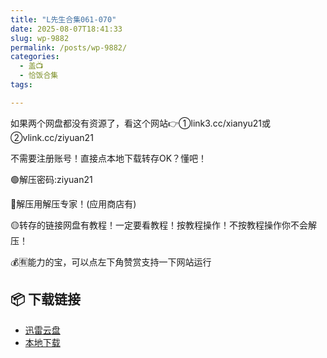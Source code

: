 ```yaml
---
title: "L先生合集061-070"
date: 2025-08-07T18:41:33
slug: wp-9882
permalink: /posts/wp-9882/
categories:
  - 盖📺
  - 恰饭合集
tags:

---
```


如果两个网盘都没有资源了，看这个网站👉①link3.cc/xianyu21或②vlink.cc/ziyuan21

不需要注册账号！直接点本地下载转存OK？懂吧！

🟢解压密码:ziyuan21

🔵解压用解压专家！(应用商店有)

🟡转存的链接网盘有教程！一定要看教程！按教程操作！不按教程操作你不会解压！

💰🈶能力的宝，可以点左下角赞赏支持一下网站运行

## 📦 下载链接
- [迅雷云盘](https://blziyuan21.com/pay-download/9882?key=a49a46c703&down_id=0)
- [本地下载](https://blziyuan21.com/pay-download/9882?key=a49a46c703&down_id=1)

